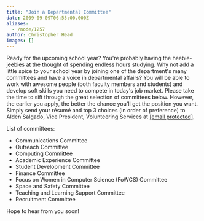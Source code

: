```yaml
---
title: "Join a Departmental Committee"
date: 2009-09-09T06:55:00.000Z
aliases:
  - /node/1257
author: Christopher Head
images: []
---
```


<div class="field field-name-body field-type-text-with-summary field-label-hidden"><div class="field-items"><div class="field-item even"><p>Ready for the upcoming school year? You&apos;re probably having the heebie-jeebies at the thought of spending endless hours studying. Why not add a little spice to your school year by joining one of the department&apos;s many committees and have a voice in departmental affairs? You will be able to work with awesome people (both faculty members and students) and develop soft skills you need to compete in today&apos;s job market. Please take the time to sift through the great selection of committees below. However, the earlier you apply, the better the chance you&apos;ll get the position you want. Simply send your r&#xE9;sum&#xE9; and top 3 choices (in order of preference) to Alden Salgado, Vice President, Volunteering Services at <a href="/cdn-cgi/l/email-protection#196f696f596d717c7a6c7b7c377a78"><span class="__cf_email__" data-cfemail="9aeceaecdaeef2fff9eff8ffb4f9fb">[email&#xA0;protected]</span></a>.</p>
<p>List of committees:</p>
<ul>
<li>Communications Committee</li>
<li>Outreach Committee</li>
<li>Computing Committee</li>
<li>Academic Experience Committee</li>
<li>Student Development Committee</li>
<li>Finance Committee</li>
<li>Focus on Women in Computer Science (FoWCS) Committee</li>
<li>Space and Safety Committee</li>
<li>Teaching and Learning Support Committee</li>
<li>Recruitment Committee</li>
</ul>
<p>Hope to hear from you soon!</p>
</div></div></div>    <footer>
          </footer>
